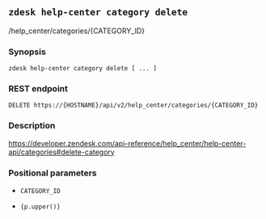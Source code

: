 ## `zdesk help-center category delete`

/help_center/categories/{CATEGORY_ID}

### Synopsis

    zdesk help-center category delete [ ... ]

### REST endpoint

    DELETE https://{HOSTNAME}/api/v2/help_center/categories/{CATEGORY_ID}

### Description

https://developer.zendesk.com/api-reference/help_center/help-center-api/categories#delete-category

### Positional parameters

* `CATEGORY_ID`

* `{p.upper()}`

